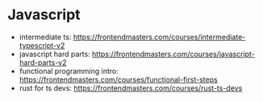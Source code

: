 # Javascript
- intermediate ts:  https://frontendmasters.com/courses/intermediate-typescript-v2
- javascript hard parts: https://frontendmasters.com/courses/javascript-hard-parts-v2
- functional programming intro: https://frontendmasters.com/courses/functional-first-steps
- rust for ts devs: https://frontendmasters.com/courses/rust-ts-devs
